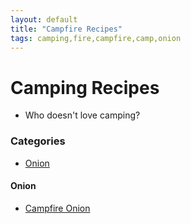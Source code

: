 ```yaml
---
layout: default
title: "Campfire Recipes"
tags: camping,fire,campfire,camp,onion
---
```

# Camping Recipes
* Who doesn't love camping?

### Categories
<!-- TOC depthFrom:4 depthTo:6 withLinks:1 updateOnSave:1 orderedList:0 -->

- [Onion](#onion)

<!-- /TOC -->

#### Onion
* [Campfire Onion]({{site.github.url}}/Camping/FireOnion/index.html)
